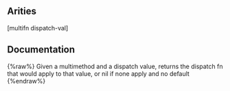 ## Arities
[multifn dispatch-val]

## Documentation
{%raw%}
Given a multimethod and a dispatch value, returns the dispatch fn
  that would apply to that value, or nil if none apply and no default
{%endraw%}
